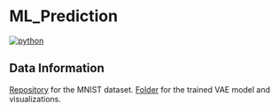 # ML_Prediction
<p>
    <a href="https://www.python.org/">
    <img src="https://img.shields.io/badge/python-v3-brightgreen.svg" alt="python"></a> &nbsp;
</p>

## Data Information
<a href="https://drive.google.com/drive/folders/1a8PUZcW1PeDsrF43sWFsVxsCaniQEzbn?usp=sharing" target="_blank">Repository</a> for the MNIST dataset. <a href="https://drive.google.com/drive/folders/1bsV12MWuyU7GMA-fr8vcPiayjUOFEOgt?usp=sharing">Folder</a> for the trained VAE model and visualizations. 